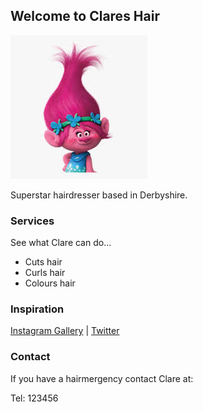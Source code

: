 ## Welcome to Clares Hair

![alt text](https://github.com/kennystocker/clare/blob/gh-pages/troll.jpg "Clairs Hair")

Superstar hairdresser based in Derbyshire.

### Services

See what Clare can do...

- Cuts hair
- Curls hair
- Colours hair

### Inspiration

[Instagram Gallery](https://instagram.com) | [Twitter](https://twitter.com)

### Contact

If you have a hairmergency contact Clare at:

Tel: 123456
